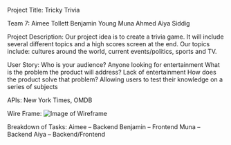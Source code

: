 Project Title: Tricky Trivia

Team 7: 
Aimee Tollett
Benjamin Young
Muna Ahmed
Aiya Siddig

Project Description:
Our project idea is to create a trivia game. It will include several different topics and a high scores screen at the end. Our topics include: cultures around the world, current events/politics, sports and TV. 

User Story:
Who is your audience? Anyone looking for entertainment
What is the problem the product will address? Lack of entertainment
How does the product solve that problem? Allowing users to test their knowledge on a series of subjects

APIs: New York Times, OMDB

Wire Frame:
![Image of Wireframe](proj2.png)

Breakdown of Tasks:
Aimee – Backend
Benjamin – Frontend
Muna – Backend
Aiya – Backend/Frontend

